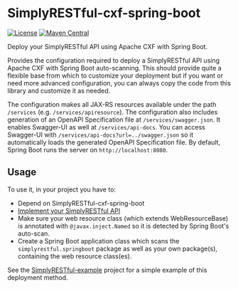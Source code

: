 # SimplyRESTful-cxf-spring-boot
[![License](https://img.shields.io/badge/License-Apache%202.0-blue.svg?style=plastic)](https://opensource.org/licenses/Apache-2.0)
[![Maven Central](https://maven-badges.herokuapp.com/maven-central/com.github.arucard21.simplyrestful/SimplyRESTful-cxf-spring-boot/badge.svg?style=plastic)](https://maven-badges.herokuapp.com/maven-central/com.github.arucard21.simplyrestful/SimplyRESTful-cxf-spring-boot)

Deploy your SimplyRESTful API using Apache CXF with Spring Boot.

Provides the configuration required to deploy a SimplyRESTful API using Apache CXF with Spring Boot auto-scanning. This should provide quite a flexible base from which to customize your deployment but if you want or need more advanced configuration, you can always copy the code from this library and customize it as needed.

The configuration makes all JAX-RS resources available under the path `/services` (e.g. `/services/apiresource`). The configuration also includes generation of an OpenAPI Specification file at `/services/swagger.json`. It enables Swagger-UI as well at `/services/api-docs`. You can access Swagger-UI with `/services/api-docs?url=../swagger.json` so it automatically loads the generated OpenAPI Specification file. By default, Spring Boot runs the server on `http://localhost:8080`.

## Usage
To use it, in your project you have to:
* Depend on SimplyRESTful-cxf-spring-boot
* [Implement your SimplyRESTful API](/SimplyRESTful#usage)
* Make sure your web resource class (which extends WebResourceBase) is annotated with `@javax.inject.Named` so it is detected by Spring Boot's auto-scan.
* Create a Spring Boot application class which scans the `simplyrestful.springboot` package as well as your own package(s), containing the web resource class(es).

See the [SimplyRESTful-example](/SimplyRESTful-example/cxf-spring-boot) project for a simple example of this deployment method.
